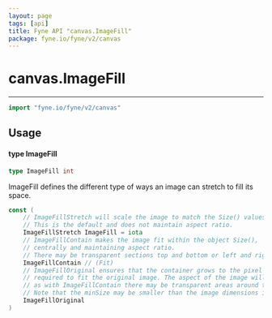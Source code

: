 ```yaml
---
layout: page
tags: [api]
title: Fyne API "canvas.ImageFill"
package: fyne.io/fyne/v2/canvas
---
```


# canvas.ImageFill
---
```go
import "fyne.io/fyne/v2/canvas"
```

## Usage

#### type ImageFill

```go
type ImageFill int
```

ImageFill defines the different type of ways an image can stretch to fill its space.

```go
const (
	// ImageFillStretch will scale the image to match the Size() values.
	// This is the default and does not maintain aspect ratio.
	ImageFillStretch ImageFill = iota
	// ImageFillContain makes the image fit within the object Size(),
	// centrally and maintaining aspect ratio.
	// There may be transparent sections top and bottom or left and right.
	ImageFillContain // (Fit)
	// ImageFillOriginal ensures that the container grows to the pixel dimensions
	// required to fit the original image. The aspect of the image will be maintained so,
	// as with ImageFillContain there may be transparent areas around the image.
	// Note that the minSize may be smaller than the image dimensions if scale > 1.
	ImageFillOriginal
)
```
